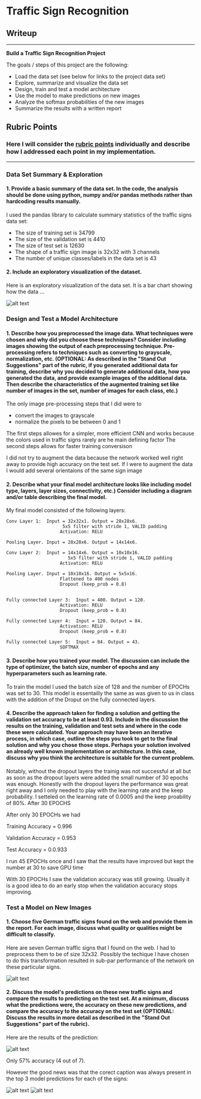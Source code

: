 # **Traffic Sign Recognition** 

## Writeup

---

**Build a Traffic Sign Recognition Project**

The goals / steps of this project are the following:
* Load the data set (see below for links to the project data set)
* Explore, summarize and visualize the data set
* Design, train and test a model architecture
* Use the model to make predictions on new images
* Analyze the softmax probabilities of the new images
* Summarize the results with a written report


[//]: # (Image References)

[image1]: ./examples/visualization.jpg "Visualization"
[image2]: ./examples/grayscale.jpg "Grayscaling"
[image3]: ./examples/random_noise.jpg "Random Noise"
[image4]: ./examples/placeholder.png "Traffic Sign 1"
[image5]: ./examples/placeholder.png "Traffic Sign 2"
[image6]: ./examples/placeholder.png "Traffic Sign 3"
[image7]: ./examples/placeholder.png "Traffic Sign 4"
[image8]: ./examples/placeholder.png "Traffic Sign 5"

## Rubric Points
### Here I will consider the [rubric points](https://review.udacity.com/#!/rubrics/481/view) individually and describe how I addressed each point in my implementation.  

---

### Data Set Summary & Exploration

#### 1. Provide a basic summary of the data set. In the code, the analysis should be done using python, numpy and/or pandas methods rather than hardcoding results manually.

I used the pandas library to calculate summary statistics of the traffic
signs data set:

* The size of training set is 34799
* The size of the validation set is 4410
* The size of test set is 12630
* The shape of a traffic sign image is 32x32 with 3 channels
* The number of unique classes/labels in the data set is 43

#### 2. Include an exploratory visualization of the dataset.

Here is an exploratory visualization of the data set. It is a bar chart showing how the data ...

![alt text](./TrainSetVisualization.png "Traiing Set Visualization")

### Design and Test a Model Architecture

#### 1. Describe how you preprocessed the image data. What techniques were chosen and why did you choose these techniques? Consider including images showing the output of each preprocessing technique. Pre-processing refers to techniques such as converting to grayscale, normalization, etc. (OPTIONAL: As described in the "Stand Out Suggestions" part of the rubric, if you generated additional data for training, describe why you decided to generate additional data, how you generated the data, and provide example images of the additional data. Then describe the characteristics of the augmented training set like number of images in the set, number of images for each class, etc.)

The only image pre-processing steps that I did were to

- convert the images to grayscale 
- normalize the pixels to be between 0 and 1

The first steps allowes for a simpler, more efficient CNN and works because the colors used in traffic signs rarely are he main defining factor
The second steps allows for faster training conversison


I did not try to augment the data because the network worked well right away to provide high accuracy on the test set.
If I were to augment the data I would add several orientaions of the same sign image



#### 2. Describe what your final model architecture looks like including model type, layers, layer sizes, connectivity, etc.) Consider including a diagram and/or table describing the final model.

My final model consisted of the following layers:

	Conv Layer 1:  Input = 32x32x1. Output = 28x28x6.
		 				 5x5 filter with stride 1, VALID padding
		  				Activation: RELU

	Pooling Layer. Input = 28x28x6. Output = 14x14x6.

	Conv Layer 2:  Input = 14x14x6. Output = 10x10x16.
		  			       5x5 filter with stride 1, VALID padding
		  				Activation: RELU

	Pooling Layer. Input = 10x10x16. Output = 5x5x16.
						Flattened to 400 nodes
						Dropout (keep_prob = 0.8)


	Fully connected Layer 3:  Input = 400. Output = 120.
						Activation: RELU
						Dropout (keep_prob = 0.8)

	Fully connected Layer 4:  Input = 120. Output = 84.
						Activation: RELU
						Dropout (keep_prob = 0.8)

	Fully connected Layer 5:  Input = 84. Output = 43.
						SOFTMAX
       					
       					


#### 3. Describe how you trained your model. The discussion can include the type of optimizer, the batch size, number of epochs and any hyperparameters such as learning rate.

To train the model I used the batch size of 128 and the number of EPOCHs was set to 30. This model is essentailly the  same as was given to us in class with the  addition of the Droput on the fully connected layers.

#### 4. Describe the approach taken for finding a solution and getting the validation set accuracy to be at least 0.93. Include in the discussion the results on the training, validation and test sets and where in the code these were calculated. Your approach may have been an iterative process, in which case, outline the steps you took to get to the final solution and why you chose those steps. Perhaps your solution involved an already well known implementation or architecture. In this case, discuss why you think the architecture is suitable for the current problem.


Notably, without the dropout layers the trainig was not successful at all but as soon as the dropout layers were added the small number of 30 epochs was enough.
Honestly with the dropout layers the performance was great right away and I only needed to play with the learning rate and the keep probability.
I setteled on the learning rate of 0.0005 and the keep proability of 80%. After 30 EPOCHS

After only 30 EPOCHs we had

Training Accuracy = 0.996

Validation Accuracy = 0.953

Test Accuracy = 0.0.933

I run 45 EPOCHs once and I saw that the results have improved but kept the  number at 30 to save GPU time

With 30 EPOCHs I saw  the validation accuracy was still growing. Usually it is a good idea to do an early stop when the validation accuracy stops improving.



### Test a Model on New Images

#### 1. Choose five German traffic signs found on the web and provide them in the report. For each image, discuss what quality or qualities might be difficult to classify.

Here are seven  German traffic signs that I found on the web.
I had to preprocess them to be of size 32x32. Possibly the techique I have chosen to do this transformation resulted in sub-par performance of the network on these particular signs.

![alt text](./GermanSignsOffTheWeb.png "German Road Signs")


#### 2. Discuss the model's predictions on these new traffic signs and compare the results to predicting on the test set. At a minimum, discuss what the predictions were, the accuracy on these new predictions, and compare the accuracy to the accuracy on the test set (OPTIONAL: Discuss the results in more detail as described in the "Stand Out Suggestions" part of the rubric).

Here are the results of the prediction:

![alt text](./ProducedGermanRoadSignsCaptions.png "Network produced these captions")

Only 57% accuracy (4 out of 7).

However the good news was that  the corect caption was always present in the top 3 model predictions for each of the signs:

![alt text](./Result1.png "")
![alt text](./Result2.png "")
